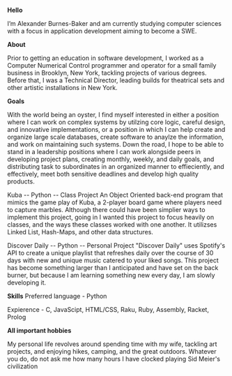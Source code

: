 **Hello**

I’m Alexander Burnes-Baker and am currently studying computer sciences with a focus in application development aiming to become a SWE.

**About**

Prior to getting an education in software development, I worked as a Computer Numerical Control programmer and operator for a small family business in Brooklyn, New York, tackling projects of various degrees. Before that, I was a Technical Director, leading builds for theatrical sets and other artistic installations in New York.

**Goals**

With the world being an oyster, I find myself interested in either a position where I can work on complex systems by utilzing core logic, careful design, and innovative implementations, or a position in which I can help create and organize large scale databases, create software to anaylze the information, and work on maintaining such systems. Down the road, I hope to be able to stand in a leadership positions where I can work alongside peers in developing project plans, creating monthly, weekly, and daily goals, and distributing task to subordinates in an organized manner to effieciently, and effectively, meet both sensitive deadlines and develop high quality products. 


Kuba -- Python -- Class Project
An Object Oriented back-end program that mimics the game play of Kuba, a 2-player board game where players need to capture marbles. Although there could have been simplier ways to implement this project, going in I wanted this project to focus heavily on classes, and the ways these classes worked with one another. It utilizses Linked List, Hash-Maps, and other data structures.

Discover Daily -- Python -- Personal Project
"Discover Daily" uses Spotify's API to create a unique playlist that refreshes daily over the course of 30 days with new and unique music catered to your liked songs. This project has become something larger than I anticipated and have set on the back burner, but because I am learning something new every day, I am slowly developing it. 

**Skills**
Preferred language - Python

Expierence - C, JavaScipt, HTML/CSS, Raku, Ruby, Assembly, Racket, Prolog

**All important hobbies**
 
My personal life revolves around spending time with my wife, tackling art projects, and enjoying hikes, camping, and the great outdoors. Whatever you do, do not ask me how many hours I have clocked playing Sid Meier's civilization
